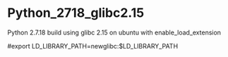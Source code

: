 # Python_2718_glibc2.15
Python 2.7.18 build using glibc 2.15 on ubuntu with enable_load_extension

#export LD_LIBRARY_PATH=newglibc:$LD_LIBRARY_PATH
